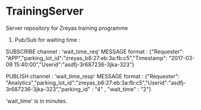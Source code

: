 # TrainingServer
Server repository for Zreyas training programme

1. Pub/Sub for waiting time :

SUBSCRIBE channel : 'wait_time_req' 
MESSAGE format    : {"Requester": "APP","parking_lot_id":"zreyas_b8:27:eb:3a:fb:c5","Timestamp": "2017-03-09 15:40:00","Userid":"asdfj-3r687236-3jka-323"}


PUBLISH channel   : 'wait_time_resp'
MESSAGE format    : {"Requester": "Analytics","parking_lot_id":"zreyas_b8:27:eb:3a:fb:c5","Userid":"asdfj-3r687236-3jka-323","parking_id" : "4" , "wait_time" : "2"}

   'wait_time' is in minutes.
